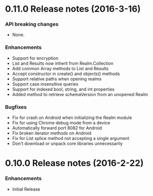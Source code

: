 0.11.0 Release notes (2016-3-16)
=============================================================
### API breaking changes
* None.

### Enhancements
* Support for encryption
* List and Results now inherit from Realm.Collection
* Add common Array methods to List and Results
* Accept constructor in create() and objects() methods
* Support relative paths when opening realms
* Support case insensitive queries
* Support for indexed bool, string, and int properties
* Added method to retrieve schemaVersion from an unopened Realm

### Bugfixes
* Fix for crash on Android when initializing the Realm module
* Fix for using Chrome debug mode from a device
* Automatically forward port 8082 for Android
* Fix broken iterator methods on Android
* Fix for List splice method not accepting a single argument
* Don't download or unpack core libraries unnecessarily


0.10.0 Release notes (2016-2-22)
=============================================================
### Enhancements

* Initial Release
